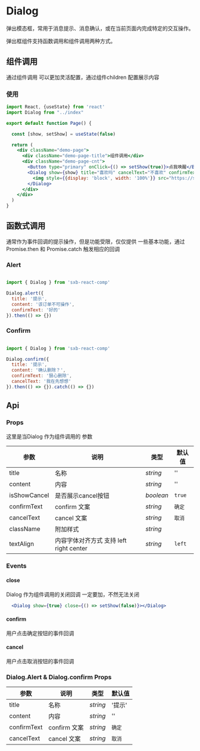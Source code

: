 # Dialog

弹出模态框，常用于消息提示、消息确认，或在当前页面内完成特定的交互操作。

弹出框组件支持函数调用和组件调用两种方式。

## 组件调用

通过组件调用 可以更加灵活配置，通过组件children 配置展示内容

### 使用

```jsx harmony
import React, {useState} from 'react'
import Dialog from "../index"

export default function Page() {

  const [show, setShow] = useState(false)

  return (
    <div className="demo-page">
      <div className="demo-page-title">组件调用</div>
      <div className="demo-page-cnt">
        <Button type="primary" onClick={() => setShow(true)}>点我唤醒</Button>
        <Dialog show={show} title="喜欢吗" cancelText="不喜欢" confirmText="喜欢" close={() => setShow(false)}>
          <img style={{display: 'block', width: '100%'}} src="https://sxbkj-test.oss-cn-hangzhou.aliyuncs.com/carmasterSaas/goodsManage/2020-06-18/And-024F03B8CE1048A4846391287CF1CE0A-1592471005097.jpg" />
        </Dialog>
      </div>
    </div>
  )
}

```

## 函数式调用

通常作为事件回调的提示操作，但是功能受限，仅仅提供 一些基本功能，通过Promise.then 和 Promise.catch 触发相应的回调

### Alert

```jsx harmony

import { Dialog } from 'sxb-react-comp'

Dialog.alert({
  title: '提示',
  content: '该订单不可操作',
  confirmText: '好的'
}).then(() => {})

```

### Confirm

```jsx harmony

import { Dialog } from 'sxb-react-comp'

Dialog.confirm({
  title: '提示',
  content: '确认删除？',
  confirmText: '狠心删除',
  cancelText: '我在先想想'
}).then(() => {}).catch(() => {})

```

## Api

### Props
这里是当Dialog 作为组件调用的 参数

| 参数 | 说明 | 类型 | 默认值 |
| --- | --- | --- | --- |
| title | 名称 | _string_ | '' |
| content | 内容 | _string_ | '' |
| isShowCancel | 是否展示cancel按钮 | _boolean_ | `true` |
| confirmText | confirm 文案 | _string_ | `确定` |
| cancelText | cancel 文案 | _string_ | `取消` |
| className | 附加样式 | _string_ |  |
| textAlign | 内容字体对齐方式 支持 left right center | _string_ | `left` |

### Events

#### close
Dialog 作为组件调用的关闭回调 一定要加，不然无法关闭
```jsx harmony
  <Dialog show={true} close={() => setShow(false)}></Dialog>
```
#### confirm
用户点击确定按钮的事件回调
#### cancel
用户点击取消按钮的事件回调


### Dialog.Alert & Dialog.confirm  Props

| 参数 | 说明 | 类型 | 默认值 |
| --- | --- | --- | --- |
| title | 名称 | _string_ | '提示' |
| content | 内容 | _string_ | '' |
| confirmText | confirm 文案 | _string_ | `确定` |
| cancelText | cancel 文案 | _string_ | `取消` 






